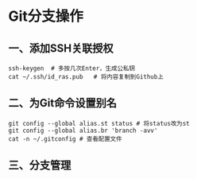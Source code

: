 # Git分支操作
## 一、添加SSH关联授权
```shell
ssh-keygen	# 多按几次Enter，生成公私钥
cat ~/.ssh/id_ras.pub	# 将内容复制到Github上
```

## 二、为Git命令设置别名
```shell
git config --global alias.st status	# 将status改为st
git config --global alias.br 'branch -avv' 
cat -n ~/.gitconfig	# 查看配置文件
```

## 三、分支管理

